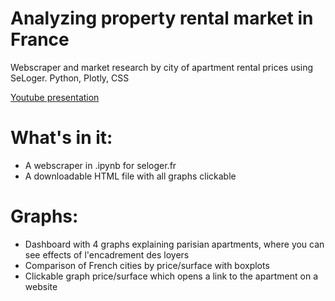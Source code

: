 # Analyzing property rental market in France
Webscraper and market research by city of apartment rental prices using SeLoger. Python, Plotly, CSS

 [Youtube presentation](https://www.youtube.com/watch?v=6fAmLJ4bgb8)

# What's in it:
- A webscraper in .ipynb for seloger.fr
- A downloadable HTML file with all graphs clickable 

# Graphs:
- Dashboard with 4 graphs explaining parisian apartments, where you can see effects of l'encadrement des loyers
- Comparison of French cities by price/surface with boxplots
- Clickable graph price/surface which opens a link to the apartment on a website
